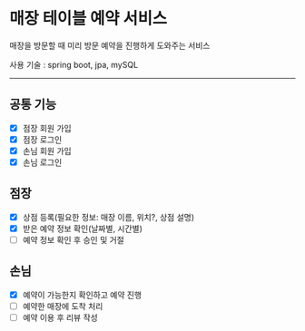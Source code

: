 # 매장 테이블 예약 서비스

매장을 방문할 때 미리 방문 예약을 진행하게 도와주는 서비스

사용 기술 : spring boot, jpa, mySQL

- - -

## 공통 기능

- [x] 점장 회원 가입
- [x] 점장 로그인
- [x] 손님 회원 가입
- [x] 손님 로그인

## 점장

- [x] 상점 등록(필요한 정보: 매장 이름, 위치?, 상점 설명)
- [x] 받은 예약 정보 확인(날짜별, 시간별)
- [ ] 예약 정보 확인 후 승인 및 거절

## 손님

- [x] 예약이 가능한지 확인하고 예약 진행
- [ ] 예약한 매장에 도착 처리
- [ ] 예약 이용 후 리뷰 작성
